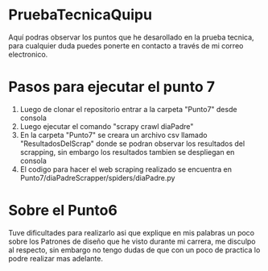 # PruebaTecnicaQuipu
Aquí podras observar los puntos que he desarollado en la prueba tecnica, para cualquier duda puedes ponerte en contacto a través de mi correo electronico.

# Pasos para ejecutar el punto 7
1. Luego de clonar el repositorio entrar a la carpeta "Punto7" desde consola
2. Luego ejecutar el comando "scrapy crawl diaPadre"
3. En la carpeta "Punto7" se creara un archivo csv llamado "ResultadosDelScrap" donde se podran observar los resultados del scrapping, sin embargo los resultados tambien se despliegan en consola
4. El codigo para hacer el web scraping realizado se encuentra en Punto7/diaPadreScrapper/spiders/diaPadre.py

# Sobre el Punto6
Tuve dificultades para realizarlo asi que explique en mis palabras un poco sobre los Patrones de diseño que he visto durante mi carrera, me disculpo al respecto, sin embargo no tengo dudas de que con un poco de practica lo podre realizar mas adelante.
